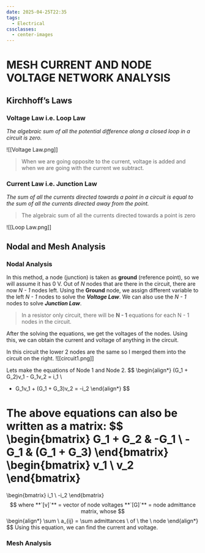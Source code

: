 ```yaml
---
date: 2025-04-25T22:35
tags:
  - Electrical
cssclasses:
  - center-images
---
```

# MESH CURRENT AND NODE VOLTAGE NETWORK ANALYSIS

## Kirchhoff’s Laws

### Voltage Law i.e. Loop Law

_The algebraic sum of all the potential difference along a closed loop in a circuit is zero._

![[Voltage Law.png]]

> When we are going opposite to the current, voltage is added and when we are going with the current we subtract.

### Current Law i.e. Junction Law

_The sum of all the currents directed towards a point in a circuit is equal to the sum of all the currents directed away from the point._

> The algebraic sum of all the currents directed towards a point is zero

![[Loop Law.png]]

## Nodal and Mesh Analysis

### Nodal Analysis

In this method, a node (junction) is taken as **ground** (reference point), so we will assume it has 0 V. Out of _N_ nodes that are there in the circuit, there are now _N - 1_ nodes left. Using the **Ground** node, we assign different variable to the left _N - 1_ nodes to solve the _**Voltage Law**_. We can also use the _N - 1_ nodes to solve _**Junction Law**_.

> In a resistor only circuit, there will be **N - 1** equations for each N - 1 nodes in the circuit.

After the solving the equations, we get the voltages of the nodes. Using this, we can obtain the current and voltage of anything in the circuit.

In this circuit the lower 2 nodes are the same so I merged them into the circuit on the right.
![[circuit1.png]]

Lets make the equations of Node 1 and Node 2.
$$
\begin{align*}
(G_1 + G_2)v_1 - G_1v_2 = i_1 \\
- G_1v_1 + (G_1 + G_3)v_2 = -i_2
\end{align*}
$$

The above equations can also be written as a matrix: 
$$
\begin{bmatrix}
G_1 + G_2 & -G_1 \\
-G_1 & (G_1 + G_3)
\end{bmatrix}
\begin{bmatrix}
v_1 \\
v_2
\end{bmatrix}
=
\begin{bmatrix}
i_1 \\
-i_2
\end{bmatrix}
$$
where 
**`[v]`** = vector of node voltages
**`[G]`** = node admittance matrix, whose
$$
\begin{align*}
\sum \ a_{ij} = \sum admittances \ of \ the \ node
\end{align*}
$$
Using this equation, we can find the current and voltage.

### Mesh Analysis